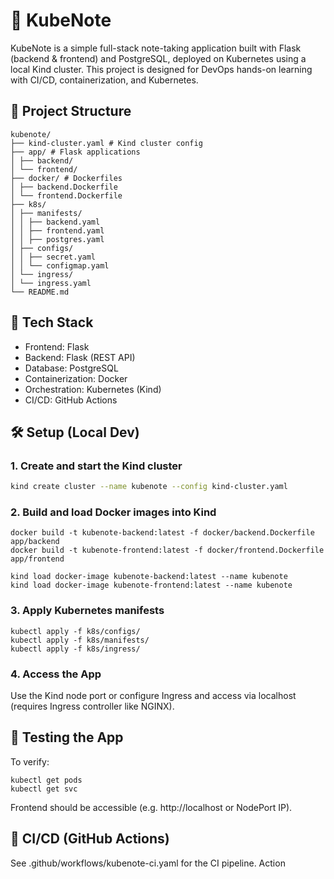 # 📒 KubeNote

KubeNote is a simple full-stack note-taking application built with Flask (backend & frontend) and PostgreSQL, deployed on Kubernetes using a local Kind cluster. This project is designed for DevOps hands-on learning with CI/CD, containerization, and Kubernetes.

## 🧱 Project Structure
```
kubenote/
├── kind-cluster.yaml # Kind cluster config
├── app/ # Flask applications
│ ├── backend/
│ └── frontend/
├── docker/ # Dockerfiles
│ ├── backend.Dockerfile
│ └── frontend.Dockerfile
├── k8s/
│ ├── manifests/
│ │ ├── backend.yaml
│ │ ├── frontend.yaml
│ │ ├── postgres.yaml
│ ├── configs/
│ │ ├── secret.yaml
│ │ └── configmap.yaml
│ └── ingress/
│ └── ingress.yaml
└── README.md
```

## 🚀 Tech Stack

- Frontend: Flask
- Backend: Flask (REST API)
- Database: PostgreSQL
- Containerization: Docker
- Orchestration: Kubernetes (Kind)
- CI/CD: GitHub Actions

## 🛠️ Setup (Local Dev)

### 1. Create and start the Kind cluster

```bash
kind create cluster --name kubenote --config kind-cluster.yaml
```
### 2. Build and load Docker images into Kind
```
docker build -t kubenote-backend:latest -f docker/backend.Dockerfile app/backend
docker build -t kubenote-frontend:latest -f docker/frontend.Dockerfile app/frontend

kind load docker-image kubenote-backend:latest --name kubenote
kind load docker-image kubenote-frontend:latest --name kubenote
``` 
### 3. Apply Kubernetes manifests
```
kubectl apply -f k8s/configs/
kubectl apply -f k8s/manifests/
kubectl apply -f k8s/ingress/
```
### 4. Access the App
Use the Kind node port or configure Ingress and access via localhost (requires Ingress controller like NGINX).

## 🧪 Testing the App
To verify:
```
kubectl get pods
kubectl get svc
```
Frontend should be accessible (e.g. http://localhost or NodePort IP).

## 🤖 CI/CD (GitHub Actions)
See .github/workflows/kubenote-ci.yaml for the CI pipeline.
Action
